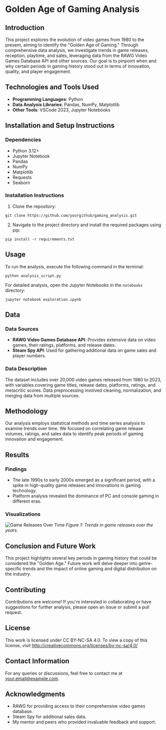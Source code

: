 # Golden Age of Gaming Analysis

## Introduction
This project explores the evolution of video games from 1980 to the present, aiming to identify the "Golden Age of Gaming." Through comprehensive data analysis, we investigate trends in game releases, reception, playtime, and sales, leveraging data from the RAWG Video Games Database API and other sources. Our goal is to pinpoint when and why certain periods in gaming history stood out in terms of innovation, quality, and player engagement.

## Technologies and Tools Used
- **Programming Languages**: Python
- **Data Analysis Libraries**: Pandas, NumPy, Matplotlib
- **Other Tools**: VSCode 2023, Jupyter Notebooks

## Installation and Setup Instructions
### Dependencies
- Python 3.12+
- Jupyter Notebook
- Pandas
- NumPy
- Matplotlib
- Requests
- Seaborn

### Installation Instructions
1. Clone the repository:
```
git clone https://github.com/yourgithub/gaming_analysis.git
```
2. Navigate to the project directory and install the required packages using pip:
```
pip install -r requirements.txt
```

## Usage
To run the analysis, execute the following command in the terminal:
```
python analysis_script.py
```
For detailed analysis, open the Jupyter Notebooks in the `notebooks` directory:
```
jupyter notebook exploration.ipynb
```

## Data
### Data Sources
- **RAWG Video Games Database API**: Provides extensive data on video games, their ratings, platforms, and release dates.
- **Steam Spy API**: Used for gathering additional data on game sales and player numbers.

### Data Description
The dataset includes over 20,000 video games released from 1980 to 2023, with variables covering game titles, release dates, platforms, ratings, and metacritic scores. Data preprocessing involved cleaning, normalization, and merging data from multiple sources.

## Methodology
Our analysis employs statistical methods and time series analysis to examine trends over time. We focused on correlating game release volumes, ratings, and sales data to identify peak periods of gaming innovation and engagement.

## Results
### Findings
- The late 1990s to early 2000s emerged as a significant period, with a spike in high-quality game releases and innovations in gaming technology.
- Platform analysis revealed the dominance of PC and console gaming in different eras.

### Visualizations
![Game Releases Over Time](images/releases_over_time.png)
*Figure 1: Trends in game releases over the years.*

## Conclusion and Future Work
This project highlights several key periods in gaming history that could be considered the "Golden Age." Future work will delve deeper into genre-specific trends and the impact of online gaming and digital distribution on the industry.

## Contributing
Contributions are welcome! If you're interested in collaborating or have suggestions for further analysis, please open an issue or submit a pull request.

## License
This work is licensed under CC BY-NC-SA 4.0. To view a copy of this license, visit http://creativecommons.org/licenses/by-nc-sa/4.0/

## Contact Information
For any queries or discussions, feel free to contact me at your.email@example.com.

## Acknowledgments
- RAWG for providing access to their comprehensive video games database.
- Steam Spy for additional sales data.
- My mentor and peers who provided invaluable feedback and support.




